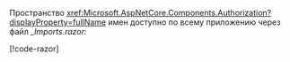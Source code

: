 Пространство <xref:Microsoft.AspNetCore.Components.Authorization?displayProperty=fullName> имен доступно по всему приложению через файл *_Imports.razor:*

[!code-razor[](imports-standalone.razor?highlight=3)]
